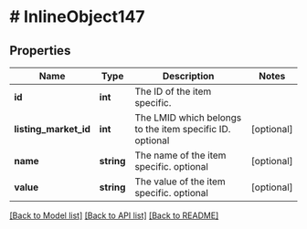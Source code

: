 # # InlineObject147

## Properties

Name | Type | Description | Notes
------------ | ------------- | ------------- | -------------
**id** | **int** | The ID of the item specific. | 
**listing_market_id** | **int** | The LMID which belongs to the item specific ID. optional | [optional] 
**name** | **string** | The name of the item specific. optional | [optional] 
**value** | **string** | The value of the item specific. optional | [optional] 

[[Back to Model list]](../../README.md#documentation-for-models) [[Back to API list]](../../README.md#documentation-for-api-endpoints) [[Back to README]](../../README.md)


